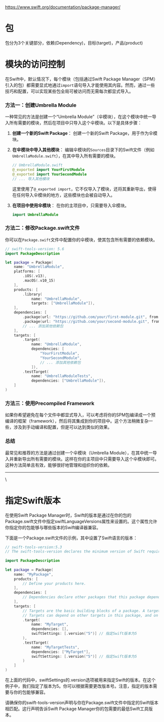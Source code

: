 https://www.swift.org/documentation/package-manager/

# 包

包分为3个关键部分，依赖(Dependency)，目标(target)，产品(product)


# 模块的访问控制

在Swift中，默认情况下，每个模块（包括通过Swift Package Manager（SPM）引入的包）都需要显式地通过`import`语句导入才能使用其内容。然而，通过一些技巧和配置，可以实现某些包全局可被访问而无需每次都显式导入。

### 方法一：创建Umbrella Module

一种常见的方法是创建一个“Umbrella Module”（伞模块），在这个模块中统一导入所有需要的模块，然后在项目中只导入这个伞模块。以下是具体步骤：

1. **创建一个新的Swift Package**：
   创建一个新的Swift Package，用于作为伞模块。

2. **在伞模块中导入其他模块**：
   编辑伞模块的`Sources`目录下的Swift文件（例如`UmbrellaModule.swift`），在其中导入所有需要的模块。

   ```swift
   // UmbrellaModule.swift
   @_exported import YourFirstModule
   @_exported import YourSecondModule
   // ... 导入其他模块
   ```

   这里使用了`@_exported import`，它不仅导入了模块，还将其重新导出，使得在任何导入伞模块的地方，这些模块也会被自动导入。

3. **在项目中使用伞模块**：
   在你的主项目中，只需要导入伞模块。

   ```swift
   import UmbrellaModule
   ```

### 方法二：修改Package.swift文件

你可以在`Package.swift`文件中配置你的伞模块，使其包含所有需要的依赖模块。

```swift
// swift-tools-version: 5.6
import PackageDescription

let package = Package(
    name: "UmbrellaModule",
    platforms: [
        .iOS(.v13),
        .macOS(.v10_15)
    ],
    products: [
        .library(
            name: "UmbrellaModule",
            targets: ["UmbrellaModule"]),
    ],
    dependencies: [
        .package(url: "https://github.com/your/first-module.git", from: "1.0.0"),
        .package(url: "https://github.com/your/second-module.git", from: "1.0.0"),
        // ... 添加其他依赖包
    ],
    targets: [
        .target(
            name: "UmbrellaModule",
            dependencies: [
                "YourFirstModule",
                "YourSecondModule",
                // ... 添加其他依赖包
            ]),
        .testTarget(
            name: "UmbrellaModuleTests",
            dependencies: ["UmbrellaModule"]),
    ]
)
```

### 方法三：使用Precompiled Framework

如果你希望避免在每个文件中都显式导入，可以考虑将你的SPM包编译成一个预编译的框架（framework），然后将其集成到你的项目中。这个方法稍微复杂一些，涉及到手动编译和配置，但是可以达到类似的效果。

### 总结

最常见和推荐的方法是通过创建一个伞模块（Umbrella Module），在其中统一导入并重新导出所有需要的模块。这样在你的主项目中只需要导入这个伞模块即可。这种方法简单且有效，能够很好地管理和组织你的依赖。

---
\
# 指定Swift版本

在使用Swift Package Manager时，Swift的版本是通过在你的包的Package.swift文件中指定swiftLanguageVersions属性来设置的。这个属性允许你指定你的包能够与哪些版本的Swift编译器兼容。

下面是一个Package.swift文件的示例，其中设置了Swift语言的版本：

```swift
// swift-tools-version:5.3
// The swift-tools-version declares the minimum version of Swift required to build this package.
 
import PackageDescription
 
let package = Package(
    name: "MyPackage",
    products: [
        // Define your products here.
    ],
    dependencies: [
        // Dependencies declare other packages that this package depends on.
    ],
    targets: [
        // Targets are the basic building blocks of a package. A target can define a module or a test suite.
        // Targets can depend on other targets in this package, and on products in packages this package depends on.
        .target(
            name: "MyTarget",
            dependencies: [],
            swiftSettings: [.version("5")] // 指定Swift版本为5
        ),
        .testTarget(
            name: "MyTargetTests",
            dependencies: ["MyTarget"],
            swiftSettings: [.version("5")] // 指定Swift版本为5
        )
    ]
)
```

在上面的代码中，swiftSettings的.version选项被用来指定Swift的版本。在这个例子中，我们指定了版本为5。你可以根据需要更改版本号。注意，指定的版本需要与你的包能够兼容。

请确保你的swift-tools-version声明与你在Package.swift文件中指定的Swift版本相匹配。这行声明告诉Swift Package Manager你的包需要的最低Swift工具版本。